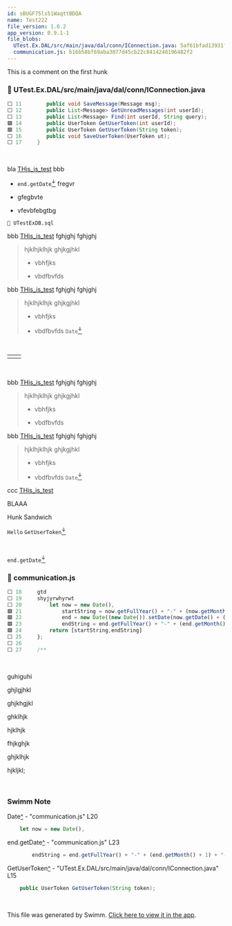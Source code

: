 ```yaml
---
id: sBUGF75ls51WaqttBDQA
name: Test222
file_version: 1.0.2
app_version: 0.9.1-1
file_blobs:
  UTest.Ex.DAL/src/main/java/dal/conn/IConnection.java: 5af61bfad13931ff870ad7e7ecf3789b057b7e88
  communication.js: b16b58bf69aba3077d45cb22c8414248196482f2
---
```


This is a comment on the first hunk
<!-- NOTE-swimm-snippet: the lines below link your snippet to Swimm -->
### 📄 UTest.Ex.DAL/src/main/java/dal/conn/IConnection.java
```java
⬜ 11     	public void SaveMessage(Message msg);
⬜ 12     	public List<Message> GetUnreadMessages(int userId);
⬜ 13     	public List<Message> Find(int userId, String query);
🟩 14     	public UserToken GetUserToken(int userId);
🟩 15     	public UserToken GetUserToken(String token);
⬜ 16     	public void SaveUserToken(UserToken ut);
⬜ 17     }
```

<br/>

bla [THis_is_test](this_is_test.7rmgz.sw.md) bbb

*   `end.getDate`[<sup id="Z13m6xc">↓</sup>](#f-Z13m6xc) fregvr
    
*   gfegbvte
    
*   vfevbfebgtbg
    

`📄 UTestExDB.sql`

bbb [THis_is_test](this_is_test.7rmgz.sw.md) fghjghj fghjghj

> hjklhjklhjk ghjkgjhkl
> 
> *   vbhfjks
>     
> *   vbdfbvfds
>     

bbb [THis_is_test](this_is_test.7rmgz.sw.md) fghjghj fghjghj

> hjklhjklhjk ghjkgjhkl
> 
> *   vbhfjks
>     
> *   vbdfbvfds `Date`[<sup id="BVHzx">↓</sup>](#f-BVHzx)
>

<br/>

| | |
|---|---|
| | |

<br/>

bbb [THis_is_test](this_is_test.7rmgz.sw.md) fghjghj fghjghj 

 > hjklhjklhjk ghjkgjhkl
> 
> *   vbhfjks
>     
> *   vbdfbvfds
> 

 bbb [THis_is_test](this_is_test.7rmgz.sw.md) fghjghj fghjghj 

 > hjklhjklhjk ghjkgjhkl
> 
> *   vbhfjks
>     
> *   vbdfbvfds `Date`[<sup id="BVHzx">↓</sup>](#f-BVHzx)
> 

 ccc [THis_is_test](this_is_test.7rmgz.sw.md) 

 
 

 
 

 
 

 
 

 BLAAA 

 Hunk Sandwich 

 `Hello` `GetUserToken`[<sup id="Z2vvkFN">↓</sup>](#f-Z2vvkFN)

<br/>

`end.getDate`[<sup id="Z13m6xc">↓</sup>](#f-Z13m6xc)
<!-- NOTE-swimm-snippet: the lines below link your snippet to Swimm -->
### 📄 communication.js
```javascript
⬜ 18     gtd
⬜ 19     shyjyrwhyrwt
⬜ 20         let now = new Date(),
🟩 21             startString = now.getFullYear() + "-" + (now.getMonth() + 1) + "-" + (now.getDate()),
🟩 22             end = new Date((new Date()).setDate(now.getDate() + (range || 7))),
🟩 23             endString = end.getFullYear() + "-" + (end.getMonth() + 1) + "-" + (end.getDate());
🟩 24         return [startString,endString]
⬜ 25     };
⬜ 26     
⬜ 27     /**
```

<br/>

guhiguhi

ghjlgjhkl

ghjkhgjkl

ghklhjk

hjklhjk

fhjkghjk

ghjklhjk




hjkljkl;




<br/>

<!-- THIS IS AN AUTOGENERATED SECTION. DO NOT EDIT THIS SECTION DIRECTLY -->
### Swimm Note

<span id="f-BVHzx">Date</span>[^](#BVHzx) - "communication.js" L20
```javascript
    let now = new Date(),
```

<span id="f-Z13m6xc">end.getDate</span>[^](#Z13m6xc) - "communication.js" L23
```javascript
        endString = end.getFullYear() + "-" + (end.getMonth() + 1) + "-" + (end.getDate());
```

<span id="f-Z2vvkFN">GetUserToken</span>[^](#Z2vvkFN) - "UTest.Ex.DAL/src/main/java/dal/conn/IConnection.java" L15
```java
	public UserToken GetUserToken(String token);
```

<br/>

This file was generated by Swimm. [Click here to view it in the app](http://localhost:5000/repos/ls4DA2fLasmQuEbT4ipw/docs/sBUGF75ls51WaqttBDQA).